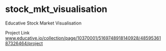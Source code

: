 # stock_mkt_visualisation
Educative Stock Market Visualisation

Project Link www.educative.io/collection/page/10370001/5169748918140928/4859536187326464/project
